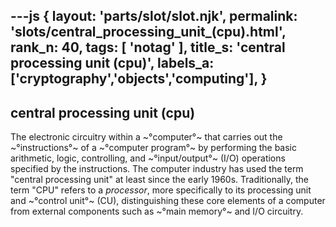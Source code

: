 ---js
{
  layout: 'parts/slot/slot.njk',
  permalink: 'slots/central_processing_unit_(cpu).html',
  rank_n: 40,
  tags: [ 'notag' ],
  title_s: 'central processing unit (cpu)',
  labels_a: ['cryptography','objects','computing'],
}
---
## central processing unit (cpu)

The electronic circuitry within a ~°computer°~ that carries out the ~°instructions°~ of a ~°computer program°~ by performing the basic arithmetic, logic, controlling, and ~°input/output°~ (I/O) operations specified by the instructions. The computer industry has used the term "central processing unit" at least since the early 1960s. Traditionally, the term "CPU" refers to a <i>processor</i>, more specifically to its processing unit and ~°control unit°~ (CU), distinguishing these core elements of a computer from external components such as ~°main memory°~ and I/O circuitry.
